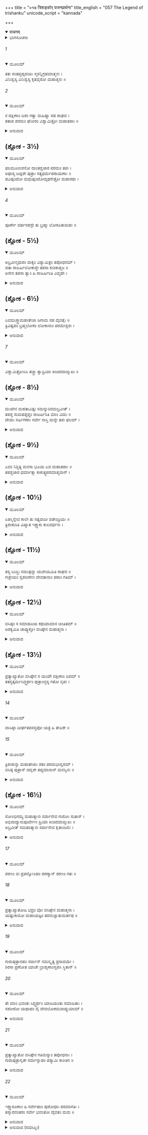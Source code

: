 +++
title = "०५७ त्रिशङ्कोर् यजनप्रार्थना"
title_english = "057 The Legend of trishanku"
unicode_script = "kannada"

+++
<details open><summary>वाचनम्</summary>

<div class="audioEmbed"  caption="श्रीराम-हरिसीताराममूर्ति-घनपाठिभ्यां वचनम्" src="https://archive.org/download/Ramayana-recitation-Sriram-harisItArAmamUrti-Ghanapaati-v2/Kanda_1/Kanda_1_BK-057-Thrishamkoryajana_Pradhana.mp3"></div>
</details>



<details><summary>ಭಾಗಸೂಚನಾ</summary>

ವಿಶ್ವಾಮಿತ್ರರ ತಪಸ್ಸು, ತ್ರಿಶಂಕುವು ಯಜ್ಞಮಾಡಿಸಲು ವಸಿಷ್ಠರನ್ನು ಪ್ರಾರ್ಥಿಸಿದುದು, ಅವರ ಅಸಮ್ಮತಿ, ತ್ರಿಶಂಕುವು ವಸಿಷ್ಠರ ಪುತ್ರರನ್ನು ಶರಣುಹೊಂದುವುದು
</details>

###### 1


<details open><summary>ಮೂಲಮ್</summary>

ತತಃ ಸಂತಪ್ತಹೃದಯಃ ಸ್ಮರನ್ನಿಗ್ರಹಮಾತ್ಮನಃ ।  
ವಿನಿಃಶ್ವಸ್ಯ ವಿನಿಃಶ್ವಸ್ಯ ಕೃತವೈರೋ ಮಹಾತ್ಮನಃ ॥
</details>

###### 2


<details open><summary>ಮೂಲಮ್</summary>

ಸ ದಕ್ಷಿಣಾಂ ದಿಶಂ ಗತ್ವಾ ಮಹಿಷ್ಯಾ ಸಹ ರಾಘವ ।  
ತತಾಪ ಪರಮಂ ಘೋರಂ ವಿಶ್ವಾಮಿತ್ರೋ ಮಹಾತಪಾಃ ॥
</details>

<details><summary>ಅನುವಾದ</summary>

ಶ್ರೀರಾಮಾ! ಅನಂತರ ವಿಶ್ವಾಮಿತ್ರರು ತನ್ನ ಪರಾಜಯವನ್ನು ನೆನೆನೆನೆದು ಮನಸ್ಸಿನಲ್ಲಿ ಸಂತ್ರಸ್ತರಾದರು. ಮಹಾತ್ಮಾ ವಸಿಷ್ಠರಲ್ಲಿ ವೈರ ಕಟ್ಟಿಕೊಂಡು ಮಹಾತಪಸ್ವಿ ವಿಶ್ವಾಮಿತ್ರನು ಪದೇ ಪದೇ ನಿಟ್ಟುಸಿರುಬಿಡುತ್ತಾ ತನ್ನ ರಾಣಿಯೊಂದಿಗೆ ದಕ್ಷಿಣ ದಿಕ್ಕಿಗೆ ಹೋಗಿ ಅತ್ಯಂತ ಉತ್ಕೃಷ್ಟ ಹಾಗೂ ಭಯಂಕರ ತಪಸ್ಸಿಗೆ ತೊಡಗಿದನು.॥1-2॥
</details>

## (ಶ್ಲೋಕ - 3½)


<details open><summary>ಮೂಲಮ್</summary>

ಫಲಮೂಲಾಶನೋ ದಾಂತಶ್ಚಚಾರ ಪರಮಂ ತಪಃ ।  
ಅಥಾಸ್ಯ ಜಜ್ಞಿರೇ ಪುತ್ರಾಃ ಸತ್ಯಧರ್ಮಪರಾಯಣಾಃ ॥  
ಹವಿಷ್ಪಂದೋ ಮಧುಷ್ಪಂದೋದೃಢನೇತ್ರೋ ಮಹಾರಥಃ ।
</details>

<details><summary>ಅನುವಾದ</summary>

ಅಲ್ಲಿ ಮನ ಇಂದ್ರಿಯಗಳನ್ನು ವಶಪಡಿಸಿಕೊಂಡು, ಅವರು ಫಲ-ಮೂಲಗಳನ್ನು ತಿನ್ನುತ್ತಾ ಉತ್ತಮ ತಪಸ್ಸಿಗೆ ತೊಡಗಿದ್ದರು. ಅಲ್ಲಿ ಹವಿಷ್ಪಂದ, ಮಧುಷ್ಪಂದ, ದೃಢನೇತ್ರ ಮತ್ತು ಮಹಾರಥ ಎಂಬ ನಾಲ್ವರು ಪುತ್ರರು ಹುಟ್ಟಿದರು. ಅವರು ಸತ್ಯ ಮತ್ತು ಧರ್ಮದಲ್ಲಿ ತತ್ಪರರಾಗಿದ್ದರು.॥3½॥
</details>

###### 4


<details open><summary>ಮೂಲಮ್</summary>

ಪೂರ್ಣೇ ವರ್ಷಸಹಸ್ರೇ ತು ಬ್ರಹ್ಮಾ ಲೋಕಪಿತಾಮಹಃ ॥
</details>

## (ಶ್ಲೋಕ - 5½)


<details open><summary>ಮೂಲಮ್</summary>

ಅಬ್ರವೀನ್ಮಧುರಂ ವಾಕ್ಯಂ ವಿಶ್ವಾಮಿತ್ರಂ ತಪೋಧನಮ್ ।  
ಜಿತಾ ರಾಜರ್ಷಿಲೋಕಾಸ್ತೇ ತಪಸಾ ಕುಶಿಕಾತ್ಮಜ ॥  
ಅನೇನ ತಪಸಾ ತ್ವಾಂ ಹಿ ರಾಜರ್ಷಿರಿತಿ ವಿದ್ಮಹೇ ।
</details>

<details><summary>ಅನುವಾದ</summary>

ಒಂದು ಸಾವಿರ ವರ್ಷ ಪೂರ್ಣಗೊಂಡಾಗ ಲೋಕಪಿತಾಮಹ ಬ್ರಹ್ಮದೇವರು ತಪಸ್ಸಿನ ಧನಿಯಾದ ವಿಶ್ವಾಮಿತ್ರರಿಗೆ ದರ್ಶನ ಕೊಟ್ಟು, ಮಧುರವಾಗಿ ಹೀಗೆ ಹೇಳಿದರು - ಕುಶಿಕನಂದನ! ನೀನು ತಪಸ್ಸಿನಿಂದ ರಾಜರ್ಷಿಗಳ ಲೋಕವನ್ನು ಜಯಿಸಿದೆ. ಈ ತಪಸ್ಸಿನ ಪ್ರಭಾವದಿಂದ ನಾವು ನಿನ್ನನ್ನು ನಿಜರಾಜರ್ಷಿ ಎಂದು ತಿಳಿಯುತ್ತೇವೆ.॥4-5½॥
</details>

## (ಶ್ಲೋಕ - 6½)


<details open><summary>ಮೂಲಮ್</summary>

ಏವಮುಕ್ತ್ವಾಮಹಾತೇಜಾ ಜಗಾಮ ಸಹ ದೈವತೈಃ ॥  
ತ್ರಿವಿಷ್ಟಪಂ ಬ್ರಹ್ಮಲೋಕಂ ಲೋಕಾನಾಂ ಪರಮೇಶ್ವರಃ ।
</details>

<details><summary>ಅನುವಾದ</summary>

ಹೀಗೆ ಹೇಳಿ ಸಮಸ್ತ ಲೋಕಗಳ ಒಡೆಯ ಬ್ರಹ್ಮದೇವರು ದೇವತೆಗಳೊಂದಿಗೆ ಸ್ವರ್ಗ ಲೋಕವಾಗಿ ಬ್ರಹ್ಮಲೋಕಕ್ಕೆ ಹೊರಟುಹೋದರು.॥6½॥
</details>

###### 7


<details open><summary>ಮೂಲಮ್</summary>

ವಿಶ್ವಾಮಿತ್ರೋಽಪಿ ತಚ್ಛ್ರು ತ್ವಾಹ್ರಿಯಾ ಕಿಂಚಿದವಾಙ್ಮುಖಃ ॥
</details>

## (ಶ್ಲೋಕ - 8½)


<details open><summary>ಮೂಲಮ್</summary>

ದುಃಖೇನ ಮಹತಾವಿಷ್ಟಃ ಸಮನ್ಯುರಿದಮಬ್ರವೀತ್ ।  
ತಪಶ್ಚ ಸುಮಹತ್ತಪ್ತಂ ರಾಜರ್ಷಿರಿತಿ ಮಾಂ ವಿದುಃ ॥  
ದೇವಾಃ ಸರ್ಷಿಗಣಾಃ ಸರ್ವೇ ನಾಸ್ತಿ ಮನ್ಯೇ ತಪಃ ಫಲಮ್ ।
</details>

<details><summary>ಅನುವಾದ</summary>

ಅವರ ಈ ಮಾತನ್ನು ಕೇಳಿ ವಿಶ್ವಾಮಿತ್ರರ ಮುಖವು ನಾಚಿಕೆಯಿಂದ ಬಾಗಿತು. ಅವರು ಬಹಳ ದುಃಖದಿಂದ ವ್ಯಥಿತರಾಗಿ ಮನಸ್ಸಿನಲ್ಲೇ ‘ಅಯ್ಯೋ! ನಾನು ಇಷ್ಟು ದೊಡ್ಡ ತಪಸ್ಸು ಮಾಡಿದರೂ, ಋಷಿಗಳ ಸಹಿತ ಸಮಸ್ತ ದೇವತೆಗಳು ನನ್ನನ್ನು ರಾಜರ್ಷಿಯೆಂದೇ ತಿಳಿಯುವರು. ಈ ತಪಸ್ಸಿನಿಂದ ಯಾವುದೇ ಫಲ ಸಿಗಲಿಲ್ಲ ಎಂದು ಅಂದುಕೊಂಡರು.॥7-8½॥
</details>

## (ಶ್ಲೋಕ - 9½)


<details open><summary>ಮೂಲಮ್</summary>

ಏವಂ ನಿಶ್ಚಿತ್ಯ ಮನಸಾ ಭೂಯ ಏವ ಮಹಾತಪಾಃ ॥  
ತಪಶ್ಚಚಾರ ಧರ್ಮಾತ್ಮಾ ಕಾಕುತ್ಸ್ಥಪರಮಾತ್ಮವಾನ್ ।
</details>

<details><summary>ಅನುವಾದ</summary>

ರಾಮಾ! ಮನಸ್ಸಿನಲ್ಲಿ ಹೀಗೆ ಯೋಚಿಸಿ ತನ್ನ ಮನಸ್ಸನ್ನು ವಶಪಡಿಸಿಕೊಂಡು ಮಹಾತಪಸ್ವೀ ಧರ್ಮಾತ್ಮಾ ವಿಶ್ವಾಮಿತ್ರರು ಪುನಃ ಭಾರೀ ತಪಸ್ಸಿಗೆ ತೊಡಗಿದರು.॥9½॥
</details>

## (ಶ್ಲೋಕ - 10½)


<details open><summary>ಮೂಲಮ್</summary>

ಏತಸ್ಮಿನ್ನೇವ ಕಾಲೇ ತು ಸತ್ಯವಾದೀ ಜಿತೇಂದ್ರಿಯಃ ॥  
ತ್ರಿಶಂಕುರಿತಿ ವಿಖ್ಯಾತ ಇಕ್ಷ್ವಾಕು ಕುಲವರ್ಧನಃ ।
</details>

<details><summary>ಅನುವಾದ</summary>

ಇದೇ ಸಮಯದಲ್ಲಿ ಇಕ್ವಾಕ್ಷು ಕುಲದ ಕೀರ್ತಿಯನ್ನು ಹೆಚ್ಚಿಸುವ ತ್ರಿಶಂಕು ಎಂಬ ಸತ್ಯವಾದಿ ಮತ್ತು ಜಿತೇಂದ್ರಿಯ ರಾಜನು ರಾಜ್ಯಭಾರ ಮಾಡುತ್ತಿದ್ದನು.॥10½॥
</details>

## (ಶ್ಲೋಕ - 11½)


<details open><summary>ಮೂಲಮ್</summary>

ತಸ್ಯ ಬುದ್ಧಿಃ ಸಮುತ್ಪನ್ನಾ ಯಜೇಯಮಿತಿ ರಾಘವ ॥  
ಗಚ್ಛೇಯಂ ಸ್ವಶರೀರೇಣ ದೇವತಾನಾಂ ಪರಾಂ ಗತಿಮ್ ।
</details>

<details><summary>ಅನುವಾದ</summary>

ರಘುನಂದನ! ಅವನ ಮನಸ್ಸಿನಲಿ - ‘ನನ್ನ ಈ ಶರೀರದೊಂದಿಗೆ ದೇವತೆಗಳ ಪರಮಗತಿಯಾದ ಸ್ವರ್ಗಲೋಕಕ್ಕೆ ಹೋಗುವಂತಹ ಯಜ್ಞವನ್ನು ಮಾಡುವೆನು’ ಎಂಬ ವಿಚಾರ ಬಂತು.॥11½॥
</details>

## (ಶ್ಲೋಕ - 12½)


<details open><summary>ಮೂಲಮ್</summary>

ವಸಿಷ್ಠಂ ಸ ಸಮಾಹೂಯ ಕಥಯಾಮಾಸ ಚಿಂತಿತಮ್ ॥  
ಅಶಕ್ಯಮಿತಿ ಚಾಪ್ಯುಕ್ತೋ ವಸಿಷ್ಠೇನ ಮಹಾತ್ಮನಾ ।
</details>

<details><summary>ಅನುವಾದ</summary>

ಆಗ ಅವನು ವಸಿಷ್ಠರನ್ನು ಕರೆಸಿ ಈ ವಿಚಾರವನ್ನು ತಿಳಿಸಿದನು. ಮಹಾತ್ಮಾ ವಸಿಷ್ಠರು ‘ಹೀಗೆ ಆಗುವುದು ಅಸಂಭವವಾಗಿದೆ’ ಎಂದು ಹೇಳಿದರು.॥12½॥
</details>

## (ಶ್ಲೋಕ - 13½)


<details open><summary>ಮೂಲಮ್</summary>

ಪ್ರತ್ಯಾಖ್ಯಾತೋ ವಸಿಷ್ಠೇನ ಸ ಯಯೌ ದಕ್ಷಿಣಾಂ ದಿಶಮ್ ॥  
ತತಸ್ತತ್ಕರ್ಮಸಿದ್ಧ್ಯರ್ಥಂ ಪುತ್ರಾಂಸ್ತಸ್ಯ ಗತೋ ನೃಪಃ ।
</details>

<details><summary>ಅನುವಾದ</summary>

ವಸಿಷ್ಠರು ಹೀಗೆ ಖಂಡಿತವಾದ ಉತ್ತರ ಕೊಟ್ಟಾಗ, ಆ ರಾಜನು ಆ ಕರ್ಮದ ಸಿದ್ಧಿಗಾಗಿ ದಕ್ಷಿಣ ದಿಕ್ಕಿನಲ್ಲಿ ಇರುವ ಅವರ ಪುತ್ರರ ಬಳಿಗೆ ನಡೆದನು.॥13½॥
</details>

###### 14


<details open><summary>ಮೂಲಮ್</summary>

ವಾಸಿಷ್ಠಾ ದೀರ್ಘತಪಸಸ್ತಪೋ ಯತ್ರ ಹಿ ತೇಪಿರೇ ॥
</details>

###### 15


<details open><summary>ಮೂಲಮ್</summary>

ತ್ರಿಶಂಕುಸ್ತು ಮಹಾತೇಜಾಃ ಶತಂ ಪರಮಭಾಸ್ವರಮ್ ।  
ವಸಿಷ್ಠ ಪುತ್ರಾನ್ ದದೃಶೇ ತಪ್ಯಮಾನಾನ್ ಮನಸ್ವಿನಃ ॥
</details>

<details><summary>ಅನುವಾದ</summary>

ವಸಿಷ್ಠರ ಪುತ್ರರು ಅಲ್ಲಿ ದೀರ್ಘ ಕಾಲದಿಂದ ತಪಸ್ಸಿನಲ್ಲಿ ಪ್ರವೃತ್ತರಾಗಿದ್ದರು. ಆ ಸ್ಥಾನಕ್ಕೆ ತಲುಪಿ ಮಹಾತೇಜಸ್ವಿ ತ್ರಿಶಂಕುವು-ಮನಸ್ಸನ್ನು ವಶಪಡಿಸಿಕೊಂಡ ಆ ನೂರು ಪರಮ ತೇಜಸ್ವಿ ವಸಿಷ್ಠ ಕುಮಾರರು ತಪಸ್ಸು ಮಾಡುತ್ತಿರುವುದನ್ನು ನೋಡಿದನು.॥14-15॥
</details>

## (ಶ್ಲೋಕ - 16½)


<details open><summary>ಮೂಲಮ್</summary>

ಸೋಽಭಿಗಮ್ಯ ಮಹಾತ್ಮಾನಃ ಸರ್ವಾನೇವ ಗುರೋಃ ಸುತಾನ್ ।  
ಅಭಿವಾದ್ಯಾನುಪೂರ್ವೇಣ ಹ್ರಿಯಾ ಕಿಂಚಿದವಾಙ್ಮುಖಃ ॥  
ಅಬ್ರವೀತ್ ಸಮಹಾತ್ಮಾನಃ ಸರ್ವಾನೇವ ಕೃತಾಂಜಲಿಃ ।
</details>

<details><summary>ಅನುವಾದ</summary>

ಆ ಎಲ್ಲ ಮಹಾತ್ಮಾ ಗುರುಪುತ್ರರ ಬಳಿಗೆ ಹೋಗಿ ಅವನು ಕ್ರಮವಾಗಿ ಅವರಿಗೆ ನಮಸ್ಕರಿಸಿ, ಲಜ್ಜೆಯಿಂದ ಮುಖ ತಗ್ಗಿಸಿಕೊಂಡು ಕೈಮುಗಿದು ಆ ಮಹಾತ್ಮರೆಲ್ಲರಲ್ಲಿ ಇಂತೆಂದನು.॥16½॥
</details>

###### 17


<details open><summary>ಮೂಲಮ್</summary>

ಶರಣಂ ವಃ ಪ್ರಪನ್ನೋಽಹಂ ಶರಣ್ಯಾನ್ ಶರಣಂ ಗತಃ ॥
</details>

###### 18


<details open><summary>ಮೂಲಮ್</summary>

ಪ್ರತ್ಯಾಖ್ಯಾತೋಹಿ ಭದ್ರಂ ವೋ ವಸಿಷ್ಠೇನ ಮಹಾತ್ಮನಾ ।  
ಯಷ್ಟುಕಾಮೋ ಮಹಾಯಜ್ಞಂ ತದನುಜ್ಞಾತುಮರ್ಹಥ ॥
</details>

<details><summary>ಅನುವಾದ</summary>

ಗುರುಪುತ್ರರೇ! ತಾವು ಶರಣಾಗತ ವತ್ಸಲರಾಗಿರುವಿರಿ. ನಾನು ನಿಮಗೆ ಶರಣು ಬಂದಿರುವೆನು. ನಿಮಗೆ ಮಂಗಳವಾಗಲಿ. ಮಹಾತ್ಮಾ ವಸಿಷ್ಠರು ನನ್ನ ಯಜ್ಞವನ್ನು ಮಾಡಿಸಲು ಒಪ್ಪಿಕೊಳ್ಳಲಿಲ್ಲ. ನಾನು ಒಂದು ಮಹಾನ್ ಯಜ್ಞವನ್ನು ಮಾಡಲು ಬಯಸುತ್ತೇನೆ. ತಾವು ಅದಕ್ಕೆ ಅಪ್ಪಣೆ ಕೊಡಬೇಕು.॥17-18॥
</details>

###### 19


<details open><summary>ಮೂಲಮ್</summary>

ಗುರುಪುತ್ರಾನಹಂ ಸರ್ವಾನ್ ನಮಸ್ಕೃತ್ಯ ಪ್ರಸಾದಯೇ ।  
ಶಿರಸಾ ಪ್ರಣೋತ ಯಾಚೇ ಬ್ರಾಹ್ಮಣಾಂಸ್ತಪಸಿ ಸ್ಥಿತಾನ್ ॥
</details>

###### 20


<details open><summary>ಮೂಲಮ್</summary>

ತೇ ಮಾಂ ಭವಂತಃ ಸಿದ್ಧ್ಯರ್ಥಂ ಯಾಜಯಂತು ಸಮಾಹಿತಾಃ ।  
ಸಶರೀರೋ ಯಥಾಹಂ ವೈ ದೇವಲೋಕಮವಾಪ್ನುಯಾಮ್ ॥
</details>

<details><summary>ಅನುವಾದ</summary>

ನಾನು ಸಮಸ್ತ ಗುರುಪುತ್ರರನ್ನು ನಮಸ್ಕರಿಸಿ ಪ್ರಸನ್ನಗೊಳಿಸಲು ಬಯಸುತ್ತಿರುವೆನು. ನೀವು ತಪಸ್ಸಿನಲ್ಲಿ ಮುಳುಗಿರುವ ಬ್ರಾಹ್ಮಣರಾಗಿರುವಿರಿ. ನಾನು ನಿಮ್ಮ ಚರಣಗಳಲ್ಲಿ ತಲೆಯನ್ನಿಟ್ಟು ಪ್ರಾರ್ಥಿಸುತ್ತಿರುವೆನು. ನೀವು ಏಕಾಗ್ರಚಿತ್ತರಾಗಿ ನನ್ನ ಅಭೀಷ್ಟ ಸಿದ್ಧಿಗಾಗಿ ನಾನು ಈ ಶರೀರದೊಂದಿಗೆ ದೇವಲೋಕಕ್ಕೆ ಹೋಗಬಹುದಾದ ಯಾವುದಾದರೂ ಯಜ್ಞವನ್ನು ನನ್ನಿಂದ ಮಾಡಿಸಬೇಕು.॥19-20॥
</details>

###### 21


<details open><summary>ಮೂಲಮ್</summary>

ಪ್ರತ್ಯಾಖ್ಯಾತೋ ವಸಿಷ್ಠೇನ ಗತಿಮನ್ಯಾಂ ತಪೋಧನಾಃ ।  
ಗುರುಪುತ್ರಾನೃತೇ ಸರ್ವಾನ್ನಾಹಂ ಪಶ್ಯಾಮಿ ಕಾಂಚನ ॥
</details>

<details><summary>ಅನುವಾದ</summary>

ತಪೋಧನರೇ! ಮಹಾತ್ಮಾ ವಸಿಷ್ಠರು ಒಪ್ಪಿಕೊಳ್ಳದಿದ್ದಾಗ ಈಗ ನನಗೆ ಸಮಸ್ತ ಗುರುಪುತ್ರರಿಗೆ ಶರಣು ಹೋಗುವುದಲ್ಲದೆ ಬೇರೆ ಗತಿಯೇ ಕಾಣುವುದಿಲ್ಲ.॥21॥
</details>

###### 22


<details open><summary>ಮೂಲಮ್</summary>

ಇಕ್ಷ್ವಾಕೂಣಾಂ ಹಿ ಸರ್ವೇಷಾಂ ಪುರೋಧಾಃ ಪರಮಾಗತಿಃ ।  
ತಸ್ಮಾದನಂತರಂ ಸರ್ವೇ ಭವಂತೋ ದೈವತಂ ಮಮ ॥
</details>

<details><summary>ಅನುವಾದ</summary>

ಸಮಸ್ತ ಇಕ್ವಾಕ್ಷು ವಂಶೀಯರಿಗೆ ಪುರೋಹಿತರಾದ ವಸಿಷ್ಠರೇ ಪರಮಗತಿ ಆಗಿದ್ದಾರೆ. ಅವರ ನಂತರ ನೀವೇ ನನಗೆ ಪರಮ ದೇವತೆಗಳಾಗಿದ್ದೀರಿ.॥22॥
</details>

<details><summary>ಅನುವಾದ (ಸಮಾಪ್ತಿಃ)</summary>

ವಾಲ್ಮೀಕಿ ವಿರಚಿತ ಆರ್ಷ ರಾಮಾಯಣ ಆದಿಕಾವ್ಯದ ಬಾಲಕಾಂಡದಲ್ಲಿ ಐವತ್ತೇಳನೆಯ ಸರ್ಗ ಪೂರ್ಣವಾಯಿತು.॥57॥
</details>
